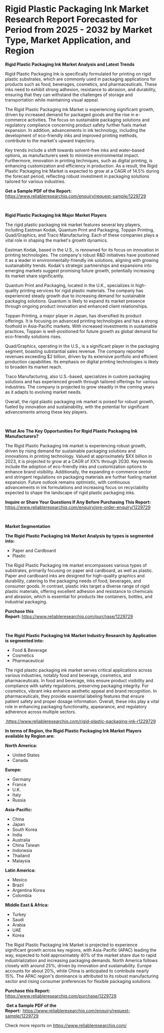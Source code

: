 <p><h1>Rigid Plastic Packaging Ink Market Research Report Forecasted for Period from 2025 -  2032 by Market Type, Market Application, and Region</h1></p><p><strong>Rigid Plastic Packaging Ink Market Analysis and Latest Trends</strong></p>
<p><p>Rigid Plastic Packaging Ink is specifically formulated for printing on rigid plastic substrates, which are commonly used in packaging applications for products such as food, beverages, cosmetics, and pharmaceuticals. These inks need to exhibit strong adhesion, resistance to abrasion, and durability, ensuring that they can withstand the challenges of storage and transportation while maintaining visual appeal.</p><p>The Rigid Plastic Packaging Ink Market is experiencing significant growth, driven by increased demand for packaged goods and the rise in e-commerce activities. The focus on sustainable packaging solutions and regulatory compliance concerning product safety further fuels market expansion. In addition, advancements in ink technology, including the development of eco-friendly inks and improved printing methods, contribute to the market's upward trajectory.</p><p>Key trends include a shift towards solvent-free inks and water-based options, as manufacturers seek to minimize environmental impact. Furthermore, innovation in printing techniques, such as digital printing, is enhancing customization and efficiency in production. As a result, the Rigid Plastic Packaging Ink Market is expected to grow at a CAGR of 14.5% during the forecast period, reflecting robust investment in packaging solutions tailored for various industries.</p></p>
<p><strong>Get a Sample PDF of the Report:&nbsp;</strong> <a href="https://www.reliableresearchiq.com/enquiry/request-sample/1229729?utm_campaign=2273&utm_medium=2&utm_source=Github&utm_content=ia&utm_term=02022025&utm_id=rigid-plastic-packaging-ink">https://www.reliableresearchiq.com/enquiry/request-sample/1229729</a></p>
<p>&nbsp;</p>
<p><strong>Rigid Plastic Packaging Ink Major Market Players</strong></p>
<p><p>The rigid plastic packaging ink market features several key players, including Eastman Kodak, Quantum Print and Packaging, Toppan Printing, Quad/Graphics, and Traco Manufacturing. Each of these companies plays a vital role in shaping the market's growth dynamics.</p><p>Eastman Kodak, based in the U.S., is renowned for its focus on innovation in printing technologies. The company's robust R&D initiatives have positioned it as a leader in environmentally-friendly ink solutions, aligning with growing sustainability trends. Kodak's strategic partnerships and expansions into emerging markets suggest promising future growth, potentially increasing its market share significantly.</p><p>Quantum Print and Packaging, located in the U.K., specializes in high-quality printing services for rigid plastic materials. The company has experienced steady growth due to increasing demand for sustainable packaging solutions. Quantum is likely to expand its market presence through ongoing product innovation and enhanced client relationships.</p><p>Toppan Printing, a major player in Japan, has diversified its product offerings. It is focusing on advanced printing technologies and has a strong foothold in Asia-Pacific markets. With increased investments in sustainable practices, Toppan is well-positioned for future growth as global demand for eco-friendly solutions rises.</p><p>Quad/Graphics, operating in the U.S., is a significant player in the packaging segment, boasting substantial sales revenue. The company reported revenues exceeding $2 billion, driven by its extensive portfolio and efficient production capabilities. Its emphasis on digital printing technologies is likely to broaden its market reach.</p><p>Traco Manufacturing, also U.S.-based, specializes in custom packaging solutions and has experienced growth through tailored offerings for various industries. The company is projected to grow steadily in the coming years as it adapts to evolving market needs.</p><p>Overall, the rigid plastic packaging ink market is poised for robust growth, fueled by innovation and sustainability, with the potential for significant advancements among these key players.</p></p>
<p>&nbsp;</p>
<p><strong>What Are The Key Opportunities For Rigid Plastic Packaging Ink Manufacturers?</strong></p>
<p><p>The Rigid Plastic Packaging Ink market is experiencing robust growth, driven by rising demand for sustainable packaging solutions and innovations in printing technology. Valued at approximately $XX billion in 2023, it is projected to grow at a CAGR of XX% through 2030. Key trends include the adoption of eco-friendly inks and customization options to enhance brand visibility. Additionally, the expanding e-commerce sector and stringent regulations on packaging materials are further fueling market expansion. Future outlook remains optimistic, with continuous advancements in ink formulations and increasing focus on recyclability expected to shape the landscape of rigid plastic packaging inks.</p></p>
<p><strong>Inquire or Share Your Questions If Any Before Purchasing This Report:</strong> <a href="https://www.reliableresearchiq.com/enquiry/pre-order-enquiry/1229729?utm_campaign=2273&utm_medium=2&utm_source=Github&utm_content=ia&utm_term=02022025&utm_id=rigid-plastic-packaging-ink">https://www.reliableresearchiq.com/enquiry/pre-order-enquiry/1229729</a></p>
<p>&nbsp;</p>
<p><strong>Market Segmentation</strong></p>
<p><strong>The Rigid Plastic Packaging Ink Market Analysis by types is segmented into:</strong></p>
<p><ul><li>Paper and Cardboard</li><li>Plastic</li></ul></p>
<p><p>The Rigid Plastic Packaging Ink market encompasses various types of substrates, primarily focusing on paper and cardboard, as well as plastic. Paper and cardboard inks are designed for high-quality graphics and durability, catering to the packaging needs of food, beverages, and consumer goods. In contrast, plastic inks target a diverse range of rigid plastic materials, offering excellent adhesion and resistance to chemicals and abrasion, which is essential for products like containers, bottles, and industrial packaging.</p></p>
<p><strong>Purchase this Report:&nbsp;</strong><a href="https://www.reliableresearchiq.com/purchase/1229729?utm_campaign=2273&utm_medium=2&utm_source=Github&utm_content=ia&utm_term=02022025&utm_id=rigid-plastic-packaging-ink">https://www.reliableresearchiq.com/purchase/1229729</a></p>
<p>&nbsp;</p>
<p><strong>The Rigid Plastic Packaging Ink Market Industry Research by Application is segmented into:</strong></p>
<p><ul><li>Food & Beverage</li><li>Cosmetics</li><li>Pharmaceutical</li></ul></p>
<p><p>The rigid plastic packaging ink market serves critical applications across various industries, notably food and beverage, cosmetics, and pharmaceuticals. In food and beverage, inks ensure product visibility and compliance with safety regulations, preserving packaging integrity. For cosmetics, vibrant inks enhance aesthetic appeal and brand recognition. In pharmaceuticals, they provide essential labeling features that ensure patient safety and proper dosage information. Overall, these inks play a vital role in enhancing packaging functionality, appearance, and regulatory adherence across multiple sectors.</p></p>
<p><a href="https://www.reliableresearchiq.com/rigid-plastic-packaging-ink-r1229729?utm_campaign=2273&utm_medium=2&utm_source=Github&utm_content=ia&utm_term=02022025&utm_id=rigid-plastic-packaging-ink">&nbsp;https://www.reliableresearchiq.com/rigid-plastic-packaging-ink-r1229729</a></p>
<p><strong>In terms of Region, the Rigid Plastic Packaging Ink Market Players available by Region are:</strong></p>
<p>
    <p> <strong> North America: </strong>
        <ul>
            <li>United States</li>
            <li>Canada</li>
        </ul>
        </p> 
    <p> <strong> Europe: </strong>
        <ul>
            <li>Germany</li>
            <li>France</li>
            <li>U.K.</li>
            <li>Italy</li>
            <li>Russia</li>
        </ul>
        </p> 
    <p> <strong> Asia-Pacific: </strong>
        <ul>
            <li>China</li>
            <li>Japan</li>
            <li>South Korea</li>
            <li>India</li>
            <li>Australia</li>
            <li>China Taiwan</li>
            <li>Indonesia</li>
            <li>Thailand</li>
            <li>Malaysia</li>
        </ul>
        </p> 
    <p> <strong> Latin America: </strong>
        <ul>
            <li>Mexico</li>
            <li>Brazil</li>
            <li>Argentina Korea</li>
            <li>Colombia</li>
        </ul>
        </p> 
    <p> <strong> Middle East & Africa: </strong>
        <ul>
            <li>Turkey</li>
            <li>Saudi</li>
            <li>Arabia</li>
            <li>UAE</li>
            <li>Korea</li>
        </ul>
    </p>
    </p>
<p><p>The Rigid Plastic Packaging Ink Market is projected to experience significant growth across key regions, with Asia-Pacific (APAC) leading the way, expected to hold approximately 40% of the market share due to rapid industrialization and increasing packaging demands. North America follows closely with around 25%, driven by innovation and sustainability. Europe accounts for about 20%, while China is anticipated to contribute nearly 15%. The APAC region's dominance is attributed to its robust manufacturing sector and rising consumer preferences for flexible packaging solutions.</p></p>
<p><strong>Purchase this Report: </strong><a href="https://www.reliableresearchiq.com/purchase/1229729?utm_campaign=2273&utm_medium=2&utm_source=Github&utm_content=ia&utm_term=02022025&utm_id=rigid-plastic-packaging-ink">https://www.reliableresearchiq.com/purchase/1229729</a></p>
<p>&nbsp;<strong>Get a Sample PDF of the Report:&nbsp;&nbsp;</strong><a href="https://www.reliableresearchiq.com/enquiry/request-sample/1229729?utm_campaign=2273&utm_medium=2&utm_source=Github&utm_content=ia&utm_term=02022025&utm_id=rigid-plastic-packaging-ink">https://www.reliableresearchiq.com/enquiry/request-sample/1229729</a></p>
<p><strong></strong></p>
<p>Check more reports on <a href="https://www.reliableresearchiq.com/?utm_campaign=2273&utm_medium=2&utm_source=Github&utm_content=ia&utm_term=02022025&utm_id=rigid-plastic-packaging-ink">https://www.reliableresearchiq.com/</a></p>